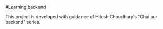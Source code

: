 #Learning backend

This project is developed with guidance of Hitesh Choudhary's "Chai aur backend" series.